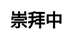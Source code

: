 ---
title: 崇拜中
layout: happy_worship/worship
description: 禮敬神明，快樂崇拜 -- 收獲幸運值
js: ["js/game/happy_worship/parameter.js", "js/game/happy_worship/data.js", "js/game/happy_worship/worship.js"]
css: ["css/game/happy_worship/happy_worship.css"]
---